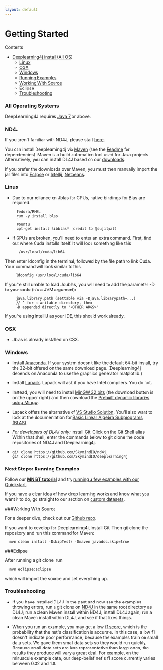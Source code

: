 ```yaml
---
layout: default
---
```


# Getting Started

Contents

* <a href="#all">Deeplearning4j install (All OS)</a>
    * <a href="#linux">Linux</a>
    * <a href="#osx">OSX</a>
    * <a href="#windows">Windows</a>
    * <a href="#next">Running Examples</a>
    * <a href="#source">Working With Source</a>
    * <a href="#eclipse">Eclipse</a>
    * <a href="#trouble">Troubleshooting</a>

### <a name="all">All Operating Systems</a>

DeepLearning4J requires [Java 7](http://www.oracle.com/technetwork/java/javase/downloads/jdk7-downloads-1880260.html) or above.

### ND4J

If you aren't familiar with ND4J, please start [here](http://nd4j.org/getstarted.html).

You can install Deeplearning4j via [Maven](http://search.maven.org/#search%7Cga%7C1%7Cdeeplearning4j) (see the [Readme](https://github.com/SkymindIO/deeplearning4j/blob/master/README.md) for dependencies). Maven is a build automation tool used for Java projects. Alternatively, you can install DL4J based on our [downloads](http://deeplearning4j.org/download.html).

If you prefer the downloads over Maven, you must then manually import the jar files into [Eclipse](http://stackoverflow.com/questions/3280353/how-to-import-a-jar-in-eclipse) or [Intellij](http://stackoverflow.com/questions/1051640/correct-way-to-add-lib-jar-to-an-intellij-idea-project), [Netbeans](http://gpraveenkumar.wordpress.com/2009/06/17/abc-to-import-a-jar-file-in-netbeans-6-5/).

### <a name="linux">Linux</a>

* Due to our reliance on Jblas for CPUs, native bindings for Blas are required.

        Fedora/RHEL
        yum -y install blas

        Ubuntu
        apt-get install libblas* (credit to @sujitpal)

* If GPUs are broken, you'll need to enter an extra command. First, find out where Cuda installs itself. It will look something like this

         /usr/local/cuda/lib64

Then enter ldconfig in the terminal, followed by the file path to link Cuda. Your command will look similar to this

         ldconfig /usr/local/cuda/lib64

If you're still unable to load Jcublas, you will need to add the parameter -D to your code (it's a JVM argument):

         java.library.path (settable via -Djava.librarypath=...) 
         // ^ for a writable directory, then 
         -D appended directly to "<OTHER ARGS>" 

If you're using IntelliJ as your IDE, this should work already. 

### <a name="osx">OSX</a>

* Jblas is already installed on OSX.  

### <a name="windows">Windows</a>

* Install [Anaconda](http://docs.continuum.io/anaconda/install.html#windows-install). If your system doesn't like the default 64-bit install, try the 32-bit offered on the same download page. (Deeplearning4j depends on Anaconda to use the graphics generator matplotlib.) 

* Install [Lapack](http://icl.cs.utk.edu/lapack-for-windows/lapack/). Lapack will ask if you have Intel compilers. You do not.

* Instead, you will need to install [MinGW 32 bits](http://www.mingw.org/) (the download button is on the upper right) and then download the [Prebuilt dynamic libraries using Mingw](http://icl.cs.utk.edu/lapack-for-windows/lapack/#libraries_mingw). 
* Lapack offers the alternative of [VS Studio Solution](http://icl.cs.utk.edu/lapack-for-windows/lapack/#lapacke). You'll also want to look at the documentation for [Basic Linear Algebra Subprograms (BLAS)](http://www.netlib.org/blas/). 

* *For developers of DL4J only:* Install [Git](https://windows.github.com/). Click on the Git Shell alias. Within that shell, enter the commands below to git clone the code repositories of ND4J and Deeplearning4j. 
* 
      git clone https://github.com/SkymindIO/nd4j
      git clone https://github.com/SkymindIO/deeplearning4j

### <a name="next">Next Steps: Running Examples</a>

Follow our [**MNIST tutorial**](../mnist-tutorial.html) and try [running a few examples with our Quickstart](../quickstart.html). 

If you have a clear idea of how deep learning works and know what you want it to do, go straight to our section on [custom datasets](../customdatasets.html). 

###<a name="source">Working With Source</a>

For a deeper dive, check out our [Github repo](https://github.com/SkymindIO/deeplearning4j/).

If you want to develop for Deeplearning4j, install Git. Then git clone the repository and run this command for Maven:

      mvn clean install -DskipTests -Dmaven.javadoc.skip=true

###<a name="eclipse">Eclipse</a> 

After running a git clone, run

      mvn eclipse:eclipse 
  
which will import the source and set everything up. 

### <a name="trouble">Troubleshooting</a>

* If you have installed DL4J in the past and now see the examples throwing errors, run a git clone on [ND4J](http://nd4j.org/getstarted.html) in the same root directory as DL4J; run a clean Maven install within ND4J; install DL4J again; run a clean Maven install within DL4J, and see if that fixes things.

* When you run an example, you may get a low [f1 score](../glossary.html#f1), which is the probability that the net's classification is accurate. In this case, a low f1 doesn't indicate poor performance, because the examples train on small data sets. We gave them small data sets so they would run quickly. Because small data sets are less representative than large ones, the results they produce will vary a great deal. For example, on the minuscule example data, our deep-belief net's f1 score currently varies between 0.32 and 1.0.
